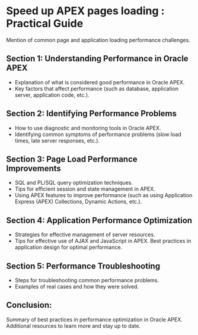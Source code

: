 # Speed up APEX pages loading : Practical Guide

Mention of common page and application loading performance challenges.

## Section 1: Understanding Performance in Oracle APEX

- Explanation of what is considered good performance in Oracle APEX.
- Key factors that affect performance (such as database, application server, application code, etc.).

## Section 2: Identifying Performance Problems

- How to use diagnostic and monitoring tools in Oracle APEX.
- Identifying common symptoms of performance problems (slow load times, late server responses, etc.).

## Section 3: Page Load Performance Improvements

- SQL and PL/SQL query optimization techniques.
- Tips for efficient session and state management in APEX.
- Using APEX features to improve performance (such as using Application Express (APEX) Collections, Dynamic Actions, etc.).

## Section 4: Application Performance Optimization

- Strategies for effective management of server resources.
- Tips for effective use of AJAX and JavaScript in APEX.
  Best practices in application design for optimal performance.

## Section 5: Performance Troubleshooting

- Steps for troubleshooting common performance problems.
- Examples of real cases and how they were solved.

## Conclusion:

Summary of best practices in performance optimization in Oracle APEX.
Additional resources to learn more and stay up to date.
